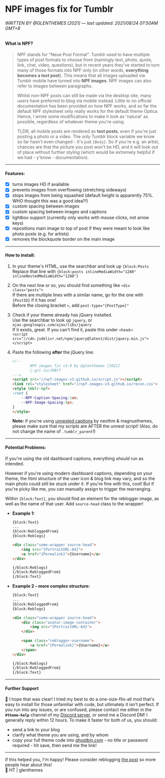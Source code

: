 # NPF images fix for Tumblr

###### WRITTEN BY @GLENTHEMES [2021] — last updated: 2021/08/24 07:50AM GMT+8

#### What is NPF?
> NPF stands for "Neue Post Format". Tumblr used to have multiple types of post formats to choose from (namingly text, photo, quote, link, chat, video, questions), but in recent years they've started to turn many of those formats into NPF only (in other words, **everything becomes a text post**). This means that all images uploaded via Tumblr mobile have turned into **NPF images**. NPF images can also refer to images between paragraphs.
> 
> Whilst non-NPF posts can still be made via the desktop site, many users have preferred to blog via mobile instead. Little to no official documentation has been provided on how NPF works, and so far the default NPF stylesheet only really works for the default theme Optica. Hence, I wrote some modifications to make it look as 'natural' as possible, regardless of whatever theme you're using.
> 
> TLDR; all mobile posts are rendered as **text posts**, even if you're just posting a photo or a video. The only Tumblr block variable we know so far hasn't even changed - it's just `{Body}`. So if you're e.g. an artist, chances are that the picture you post won't be HD, and it will look out of place without further styling (which would be extremely helpful if we had - y'know - documentation).

---

#### Features:
- [x] turns images HD if available
- [x] prevents images from overflowing (stretching sideways)
- [x] stops images from being squashed (default height is apparently 75%. WHO thought this was a good idea?!)
- [x] custom spacing between images
- [x] custom spacing between images and captions
- [x] lightbox support (currently only works with mouse clicks, not arrow keys)
- [x] repositions main image to top of post if they were meant to look like photo posts (e.g. for artists)
- [x] removes the blockquote border on the main image

---

#### How to install:
1.  In your theme's HTML, use the searchbar and look up `{block:Posts`   
    Replace that line with `{block:posts inlineMediaWidth="1280" inlineNestedMediaWidth="1280"}`

2.  On the next line or so, you should find something like `<div class="posts">`  
    If there are multiple lines with a similar name, go for the one with `{PostID}` if it has one!  
    Before the closing bracket `>`, add `post-type="{PostType}"`  

3.  Check if your theme already has jQuery installed.  
    Use the searchbar to look up `jquery`, or `ajax.googleapis.com/ajax/libs/jquery`  
    If it exists, great. If you can't find it, paste this under `<head>`:  
    `<script src="//cdn.jsdelivr.net/npm/jquery@latest/dist/jquery.min.js"></script>`

4.  Paste the following **after** the jQuery line:  
    ```html
    <!--
            NPF images fix v3.0 by @glenthemes [2021]
            💌 git.io/JRBt7
    --->
    <script src="//npf-images-v3.github.io/script.js"></script>
    <link rel="stylesheet" href="//npf-images-v3.github.io/recon.css">
    <style tmblr-npf>
    :root {
        --NPF-Caption-Spacing:1em;
        --NPF-Image-Spacing:4px;
    }
    </style>
    ```
    **Note:** if you're using [unnested captions](https://codepen.io/neothm/pen/PzVjRy) by neothm & magnusthemes, please make sure that my scripts are AFTER the unnest script! (Also, do not change the name of `.tumblr_parent`!)
    
---
    
#### Potential Problems:
If you're using the old dashboard captions, everything *should* run as intended.  
  
However if you're using modern dashboard captions, depending on your theme, the html structure of the user icon & blog link may vary, and so the main photo could still be stuck under it. If you're fine with this, cool! But if you're picky like me, you can manually assign to trigger the rearranging.  

Within `{block:Text}`, you should find an element for the reblogger image, as well as the name of that user. Add `source-head` class to the wrapper!  

*   **Example 1:**
    ```html
    {block:Text}
    ...
    {block:RebloggedFrom}
    {block:Reblogs}
    
    <div class="some-wrapper source-head">
        <img src="{PortraitURL-64}">
        <a href="{Permalink}">{Username}</a>
    </div>
    
    {/block:Reblogs}
    {/block:RebloggedFrom}
    {/block:Text}
    ```
*   **Example 2 – more complex structure:**
    ```html
    {block:Text}
    ...
    {block:RebloggedFrom}
    {block:Reblogs}
    
    <div class="some-wrapper source-head">
        <div class="avatar-image-container">
            <img src="{PortraitURL-64}">
        </div>
        
        <span class="reblogger-username">
            <a href="{Permalink}">{Username}</a>
        </span>
    </div>
    
    {/block:Reblogs}
    {/block:RebloggedFrom}
    {/block:Text}
    ```
---
#### Further Support
💌 I hope that was clear! I tried my best to do a one-size-fits-all mod that's easy to install for those unfamiliar with code, but ultimately it isn't perfect. If you run into any issues, or are confused, please contact me either in the **`#theme-help`** channel of my [Discord server](https://discord.gg/RcMKnwz), or send me a Discord DM! I generally reply within 12 hours. To make it faster for both of us, you should:
* send a link to your blog
* clarify what theme you are using, and by whom
* copy your full theme code into [ghostbin.com](https://ghostbin.com) - no title or password required - hit save, then send me the link!

---
If this helped you, I'm happy! Please consider reblogging [the post](https://glenthemes.tumblr.com/post/659034084446748672/npf-images-v3) so more people hear about this!  
🌟 HT | glenthemes
